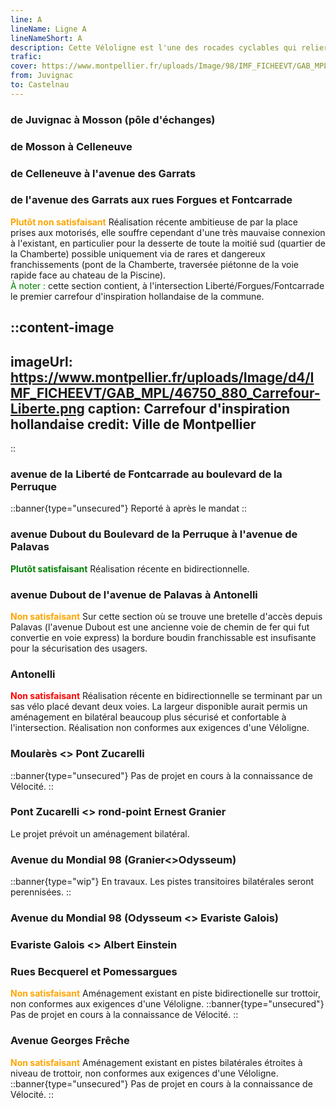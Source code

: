 ```yaml
---
line: A
lineName: Ligne A
lineNameShort: A
description: Cette Véloligne est l'une des rocades cyclables qui reliera à terme Juvignac à Castelnau
trafic: 
cover: https://www.montpellier.fr/uploads/Image/98/IMF_FICHEEVT/GAB_MPL/43475_157_pers-DUBOUT.jpg
from: Juvignac
to: Castelnau
---
```


### de Juvignac à Mosson (pôle d'échanges)

### de Mosson à Celleneuve

### de Celleneuve à l'avenue des Garrats

### de l'avenue des Garrats aux rues Forgues et Fontcarrade

<span style="color:orange;font-weight:bold">Plutôt non satisfaisant</span>
Réalisation récente ambitieuse de par la place prises aux motorisés, elle souffre cependant d'une très mauvaise connexion à l'existant, en particulier pour la desserte de toute la moitié sud (quartier de la Chamberte) possible uniquement via de rares et dangereux franchissements (pont de la Chamberte, traversée piétonne de la voie rapide face au chateau de la Piscine).<br>
<span style="color:green">À noter :</span> cette section contient, à l'intersection Liberté/Forgues/Fontcarrade le premier carrefour d'inspiration hollandaise de la commune.

::content-image
---
imageUrl: https://www.montpellier.fr/uploads/Image/d4/IMF_FICHEEVT/GAB_MPL/46750_880_Carrefour-Liberte.png
caption: Carrefour d'inspiration hollandaise
credit: Ville de Montpellier
---
::

### avenue de la Liberté de Fontcarrade au boulevard de la Perruque

::banner{type="unsecured"}
Reporté à après le mandat
::

### avenue Dubout du Boulevard de la Perruque à l'avenue de Palavas

<span style="color:green;font-weight:bold">Plutôt satisfaisant</span>
Réalisation récente en bidirectionnelle.

### avenue Dubout de l'avenue de Palavas à Antonelli

<span style="color:orange;font-weight:bold">Non satisfaisant</span>
Sur cette section où se trouve une bretelle d'accès depuis Palavas (l'avenue Dubout est une ancienne voie de chemin de fer qui fut convertie en voie express) la bordure boudin franchissable est insufisante pour la sécurisation des usagers.

### Antonelli

<span style="color:red;font-weight:bold">Non satisfaisant</span>
Réalisation récente en bidirectionnelle se terminant par un sas vélo placé devant deux voies. La largeur disponible aurait permis un aménagement en bilatéral beaucoup plus sécurisé et confortable à l'intersection. Réalisation non conformes aux exigences d'une Véloligne.

### Moularès <> Pont Zucarelli

::banner{type="unsecured"}
Pas de projet en cours à la connaissance de Vélocité.
::

### Pont Zucarelli <> rond-point Ernest Granier

Le projet prévoit un aménagement bilatéral.

### Avenue du Mondial 98 (Granier<>Odysseum)

::banner{type="wip"}
En travaux. Les pistes transitoires bilatérales seront perennisées.
::

### Avenue du Mondial 98 (Odysseum <> Evariste Galois)

### Evariste Galois <> Albert Einstein

### Rues Becquerel et Pomessargues

<span style="color:orange;font-weight:bold">Non satisfaisant</span> Aménagement existant en piste bidirectionelle sur trottoir, non conformes aux exigences d'une Véloligne.
::banner{type="unsecured"}
Pas de projet en cours à la connaissance de Vélocité.
::

### Avenue Georges Frêche

<span style="color:orange;font-weight:bold">Non satisfaisant</span> Aménagement existant en pistes bilatérales étroites à niveau de trottoir, non conformes aux exigences d'une Véloligne.
::banner{type="unsecured"}
Pas de projet en cours à la connaissance de Vélocité.
::
